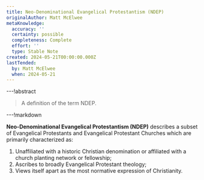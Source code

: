 ```yaml
---
title: Neo-Denominational Evangelical Protestantism (NDEP)
originalAuthor: Matt McElwee
metaKnowledge:
  accuracy: ''
  certainty: possible
  completeness: Complete
  effort: ''
  type: Stable Note
created: 2024-05-21T00:00:00.000Z
lastTended:
  by: Matt McElwee
  when: 2024-05-21
---
```


---!abstract

> A definition of the term NDEP.

---!markdown

**Neo-Denominational Evangelical Protestantism (NDEP)** describes a subset of Evangelical Protestants and Evangelical Protestant Churches which are primarily characterized as:

1. Unaffiliated with a historic Christian denomination or affiliated with a church planting network or fellowship;
2. Ascribes to broadly Evangelical Protestant theology;
3. Views itself apart as the most normative expression of Christianity.
